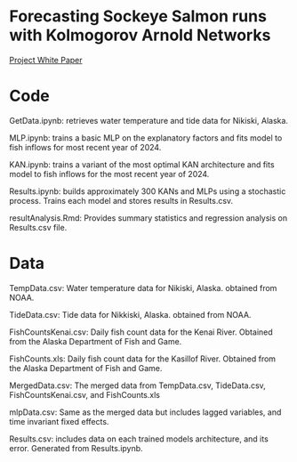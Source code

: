 <h1>Forecasting Sockeye Salmon runs with Kolmogorov Arnold Networks</h1>
<a href  = "TODO"> Project White Paper</a>

# Code

<p>GetData.ipynb: retrieves water temperature and tide data for Nikiski, Alaska.

MLP.ipynb: trains a basic MLP on the explanatory factors and fits model to fish inflows for most recent year of 2024.

KAN.ipynb: trains a variant of the most optimal KAN architecture and fits model to fish inflows for the most recent year of 2024.

Results.ipynb: builds approximately 300 KANs and MLPs using a stochastic process. Trains each model and stores results in Results.csv.

resultAnalysis.Rmd: Provides summary statistics and regression analysis on Results.csv file. </p>
# Data
<p>
TempData.csv: Water temperature data for Nikiski, Alaska. obtained from NOAA.

TideData.csv: Tide data for Nikkiski, Alaska. obtained from NOAA.

FishCountsKenai.csv: Daily fish count data for the Kenai River. Obtained from the Alaska Department of Fish and Game.

FishCounts.xls: Daily fish count data for the Kasillof River. Obtained from the Alaska Department of Fish and Game. 

MergedData.csv: The merged data from TempData.csv, TideData.csv, FishCountsKenai.csv, and FishCounts.xls

mlpData.csv: Same as the merged data but includes lagged variables, and time invariant fixed effects.

Results.csv: includes data on each trained models architecture, and its error. Generated from Results.ipynb. 
</p>
